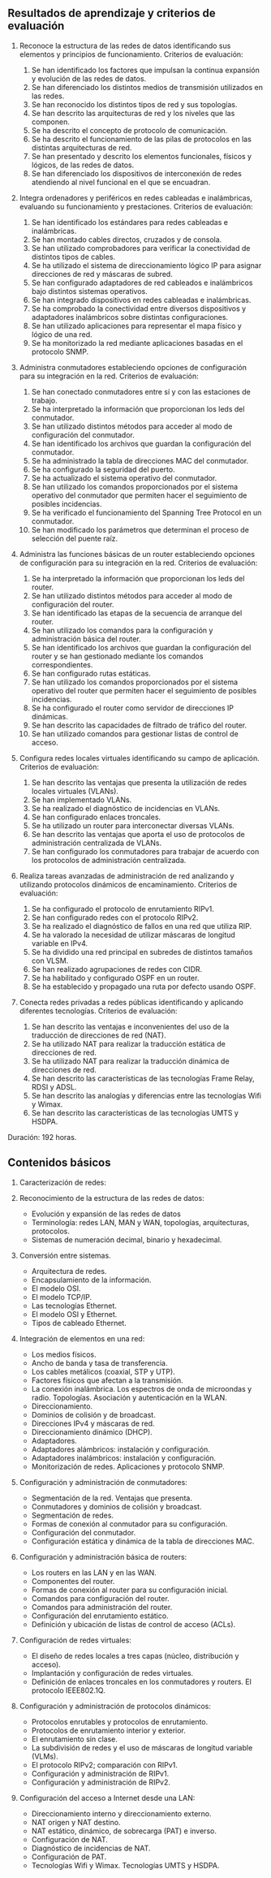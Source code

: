 ## Resultados de aprendizaje y criterios de evaluación

1. Reconoce la estructura de las redes de datos identificando sus elementos y principios de funcionamiento. Criterios de evaluación:
    1. Se han identificado los factores que impulsan la continua expansión y evolución de las redes de datos.
    2. Se han diferenciado los distintos medios de transmisión utilizados en las redes.
    3. Se han reconocido los distintos tipos de red y sus topologías.
    4. Se han descrito las arquitecturas de red y los niveles que las componen.
    5. Se ha descrito el concepto de protocolo de comunicación.
    6. Se ha descrito el funcionamiento de las pilas de protocolos en las distintas arquitecturas de red.
    7. Se han presentado y descrito los elementos funcionales, físicos y lógicos, de las redes de datos.
    8. Se han diferenciado los dispositivos de interconexión de redes atendiendo al nivel funcional en el que se encuadran.

2. Integra ordenadores y periféricos en redes cableadas e inalámbricas, evaluando su funcionamiento y prestaciones. Criterios de evaluación:
    1. Se han identificado los estándares para redes cableadas e inalámbricas.
    2. Se han montado cables directos, cruzados y de consola.
    3. Se han utilizado comprobadores para verificar la conectividad de distintos tipos de cables.
    4. Se ha utilizado el sistema de direccionamiento lógico IP para asignar direcciones de red y máscaras de subred.
    5. Se han configurado adaptadores de red cableados e inalámbricos bajo distintos sistemas operativos.
    6. Se han integrado dispositivos en redes cableadas e inalámbricas.
    7. Se ha comprobado la conectividad entre diversos dispositivos y adaptadores inalámbricos sobre distintas configuraciones.
    8. Se han utilizado aplicaciones para representar el mapa físico y lógico de una red.
    9. Se ha monitorizado la red mediante aplicaciones basadas en el protocolo SNMP.

3. Administra conmutadores estableciendo opciones de configuración para su integración en la red. Criterios de evaluación:
    1. Se han conectado conmutadores entre sí y con las estaciones de trabajo.
    2. Se ha interpretado la información que proporcionan los leds del conmutador.
    3. Se han utilizado distintos métodos para acceder al modo de configuración del conmutador.
    4. Se han identificado los archivos que guardan la configuración del conmutador.
    5. Se ha administrado la tabla de direcciones MAC del conmutador.
    6. Se ha configurado la seguridad del puerto.
    7. Se ha actualizado el sistema operativo del conmutador.
    8. Se han utilizado los comandos proporcionados por el sistema operativo del conmutador que permiten hacer el seguimiento de posibles incidencias.
    9. Se ha verificado el funcionamiento del Spanning Tree Protocol en un conmutador.
    10. Se han modificado los parámetros que determinan el proceso de selección del puente raíz.

4. Administra las funciones básicas de un router estableciendo opciones de configuración para su integración en la red. Criterios de evaluación:
    1. Se ha interpretado la información que proporcionan los leds del router.
    2. Se han utilizado distintos métodos para acceder al modo de configuración del router.
    3. Se han identificado las etapas de la secuencia de arranque del router.
    4. Se han utilizado los comandos para la configuración y administración básica del router.
    5. Se han identificado los archivos que guardan la configuración del router y se han gestionado mediante los comandos correspondientes.
    6. Se han configurado rutas estáticas.
    7. Se han utilizado los comandos proporcionados por el sistema operativo del router que permiten hacer el seguimiento de posibles incidencias.
    8. Se ha configurado el router como servidor de direcciones IP dinámicas.
    9. Se han descrito las capacidades de filtrado de tráfico del router.
    10. Se han utilizado comandos para gestionar listas de control de acceso.

5. Configura redes locales virtuales identificando su campo de aplicación. Criterios de evaluación:
    1. Se han descrito las ventajas que presenta la utilización de redes locales virtuales (VLANs).
    2. Se han implementado VLANs.
    3. Se ha realizado el diagnóstico de incidencias en VLANs.
    4. Se han configurado enlaces troncales.
    5. Se ha utilizado un router para interconectar diversas VLANs.
    6. Se han descrito las ventajas que aporta el uso de protocolos de administración centralizada de VLANs.
    7. Se han configurado los conmutadores para trabajar de acuerdo con los protocolos de administración centralizada.

6. Realiza tareas avanzadas de administración de red analizando y utilizando protocolos dinámicos de encaminamiento. Criterios de evaluación:
    1. Se ha configurado el protocolo de enrutamiento RIPv1.
    2. Se han configurado redes con el protocolo RIPv2.
    3. Se ha realizado el diagnóstico de fallos en una red que utiliza RIP.
    4. Se ha valorado la necesidad de utilizar máscaras de longitud variable en IPv4.
    5. Se ha dividido una red principal en subredes de distintos tamaños con VLSM.
    6. Se han realizado agrupaciones de redes con CIDR.
    7. Se ha habilitado y configurado OSPF en un router.
    8. Se ha establecido y propagado una ruta por defecto usando OSPF.

7. Conecta redes privadas a redes públicas identificando y aplicando diferentes tecnologías. Criterios de evaluación:
    1. Se han descrito las ventajas e inconvenientes del uso de la traducción de direcciones de red (NAT).
    2. Se ha utilizado NAT para realizar la traducción estática de direcciones de red.
    3. Se ha utilizado NAT para realizar la traducción dinámica de direcciones de red.
    4. Se han descrito las características de las tecnologías Frame Relay, RDSI y ADSL.
    5. Se han descrito las analogías y diferencias entre las tecnologías Wifi y Wimax.
    6. Se han descrito las características de las tecnologías UMTS y HSDPA.

Duración: 192 horas.

## Contenidos básicos

1. Caracterización de redes:

2. Reconocimiento de la estructura de las redes de datos:
    - Evolución y expansión de las redes de datos
    - Terminología: redes LAN, MAN y WAN, topologías, arquitecturas, protocolos.
    - Sistemas de numeración decimal, binario y hexadecimal.

3. Conversión entre sistemas.
    - Arquitectura de redes.
    - Encapsulamiento de la información.
    - El modelo OSI.
    - El modelo TCP/IP.
    - Las tecnologías Ethernet.
    - El modelo OSI y Ethernet.
    - Tipos de cableado Ethernet.

4. Integración de elementos en una red:
    - Los medios físicos.
    - Ancho de banda y tasa de transferencia.
    - Los cables metálicos (coaxial, STP y UTP).
    - Factores físicos que afectan a la transmisión.
    - La conexión inalámbrica. Los espectros de onda de microondas y radio. Topologías. Asociación y autenticación en la WLAN.
    - Direccionamiento.
    - Dominios de colisión y de broadcast.
    - Direcciones IPv4 y máscaras de red.
    - Direccionamiento dinámico (DHCP).
    - Adaptadores.
    - Adaptadores alámbricos: instalación y configuración.
    - Adaptadores inalámbricos: instalación y configuración.
    - Monitorización de redes. Aplicaciones y protocolo SNMP.

5. Configuración y administración de conmutadores:
    - Segmentación de la red. Ventajas que presenta.
    - Conmutadores y dominios de colisión y broadcast.
    - Segmentación de redes.
    - Formas de conexión al conmutador para su configuración.
    - Configuración del conmutador.
    - Configuración estática y dinámica de la tabla de direcciones MAC.

6. Configuración y administración básica de routers:
    - Los routers en las LAN y en las WAN.
    - Componentes del router.
    - Formas de conexión al router para su configuración inicial.
    - Comandos para configuración del router.
    - Comandos para administración del router.
    - Configuración del enrutamiento estático.
    - Definición y ubicación de listas de control de acceso (ACLs).

7. Configuración de redes virtuales:
    - El diseño de redes locales a tres capas (núcleo, distribución y acceso).
    - Implantación y configuración de redes virtuales.
    - Definición de enlaces troncales en los conmutadores y routers. El protocolo IEEE802.1Q.

8. Configuración y administración de protocolos dinámicos:
    - Protocolos enrutables y protocolos de enrutamiento.
    - Protocolos de enrutamiento interior y exterior.
    - El enrutamiento sin clase.
    - La subdivisión de redes y el uso de máscaras de longitud variable (VLMs).
    - El protocolo RIPv2; comparación con RIPv1.
    - Configuración y administración de RIPv1.
    - Configuración y administración de RIPv2.

9. Configuración del acceso a Internet desde una LAN:
    - Direccionamiento interno y direccionamiento externo.
    - NAT origen y NAT destino.
    - NAT estático, dinámico, de sobrecarga (PAT) e inverso.
    - Configuración de NAT.
    - Diagnóstico de incidencias de NAT.
    - Configuración de PAT.
    - Tecnologías Wifi y Wimax. Tecnologías UMTS y HSDPA.